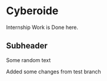 # Cyberoide
Internship Work is Done here.

## Subheader

Some random text

Added some changes from test branch